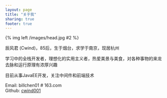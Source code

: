 ```yaml
---
layout: page
title: "关于我"
sharing: true
footer: true
---
```


{% img left /images/head.jpg #2 %}  

辰风君 (Cwind)，85后，生于烟台，求学于南京，现居杭州

学习中的全栈开发者，理想化的实用主义者，热爱美景与美食，对各种事物的来龙去脉和运行原理有浓厚兴趣  

目前从事JavaEE开发，关注中间件和前端技术

Email: billchen01 # 163.com  
Github: [cwind001](https://github.com/cwind001) 